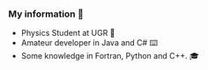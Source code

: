 ### My information 💬
- Physics Student at UGR 🔭
- Amateur developer in Java and C# ⌨️
- Some knowledge in Fortran, Python and C++. 🎓​
<!--
**QuendoDev/QuendoDev** is a ✨ _special_ ✨ repository because its `README.md` (this file) appears on your GitHub profile.

Here are some ideas to get you started:

- 🔭 I’m currently working on ...
- 🌱 I’m currently learning ...
- 👯 I’m looking to collaborate on ...
- 🤔 I’m looking for help with ...
- 💬 Ask me about ...
- 📫 How to reach me: ...
- 😄 Pronouns: ...
- ⚡ Fun fact: ...
-->
